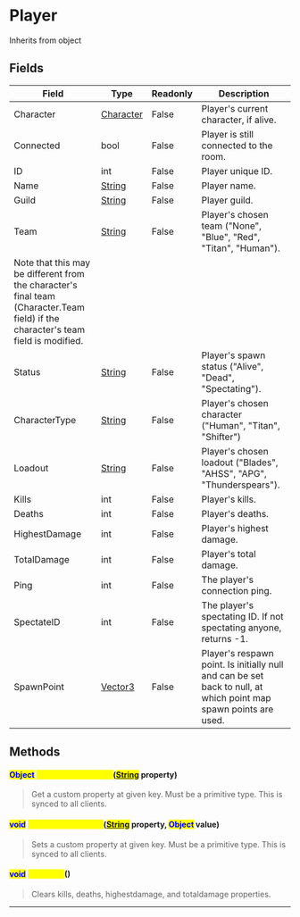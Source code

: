 # Player
Inherits from object
## Fields
|Field|Type|Readonly|Description|
|---|---|---|---|
|Character|[Character](../objects/Character.md)|False|Player's current character, if alive.|
|Connected|bool|False|Player is still connected to the room.|
|ID|int|False|Player unique ID.|
|Name|[String](../static/String.md)|False|Player name.|
|Guild|[String](../static/String.md)|False|Player guild.|
|Team|[String](../static/String.md)|False|Player's chosen team ("None", "Blue", "Red", "Titan", "Human").             Note that this may be different from the character's final team (Character.Team field) if the character's team field is modified.|
|Status|[String](../static/String.md)|False|Player's spawn status ("Alive", "Dead", "Spectating").|
|CharacterType|[String](../static/String.md)|False|Player's chosen character ("Human", "Titan", "Shifter")|
|Loadout|[String](../static/String.md)|False|Player's chosen loadout ("Blades", "AHSS", "APG", "Thunderspears").|
|Kills|int|False|Player's kills.|
|Deaths|int|False|Player's deaths.|
|HighestDamage|int|False|Player's highest damage.|
|TotalDamage|int|False|Player's total damage.|
|Ping|int|False|The player's connection ping.|
|SpectateID|int|False|The player's spectating ID. If not spectating anyone, returns -1.|
|SpawnPoint|[Vector3](../objects/Vector3.md)|False|Player's respawn point. Is initially null and can be set back to null, at which point map spawn points are used.|
## Methods
#### <mark style="color:blue;">Object</mark> <mark style="color:yellow;">GetCustomProperty</mark>(<mark style="color:blue;">[String](../static/String.md)</mark> property)
> Get a custom property at given key. Must be a primitive type. This is synced to all clients.
#### <mark style="color:blue;">void</mark> <mark style="color:yellow;">SetCustomProperty</mark>(<mark style="color:blue;">[String](../static/String.md)</mark> property, <mark style="color:blue;">Object</mark> value)
> Sets a custom property at given key. Must be a primitive type. This is synced to all clients.
#### <mark style="color:blue;">void</mark> <mark style="color:yellow;">ClearKDR</mark>()
> Clears kills, deaths, highestdamage, and totaldamage properties.

---


